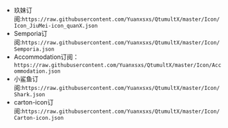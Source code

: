 - 玖妹订阅:`https://raw.githubusercontent.com/Yuanxsxs/QtumultX/master/Icon/Icon_JiuMei-icon_quanX.json`
- Semporia订阅:`https://raw.githubusercontent.com/Yuanxsxs/QtumultX/master/Icon/Semporia.json`
- Accommodation订阅：`https://raw.githubusercontent.com/Yuanxsxs/QtumultX/master/Icon/Accommodation.json`
- 小鲨鱼订阅:`https://raw.githubusercontent.com/Yuanxsxs/QtumultX/master/Icon/Shark.json`
- carton-icon订阅:`https://raw.githubusercontent.com/Yuanxsxs/QtumultX/master/Icon/Carton-icon.json`